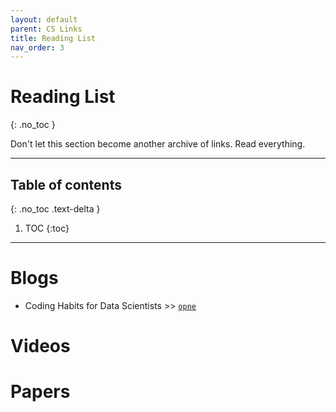 ```yaml
---
layout: default
parent: CS Links
title: Reading List
nav_order: 3
---
```


#  Reading List
{: .no_toc }

Don't let this section become another archive of links. Read everything.

---

## Table of contents
{: .no_toc .text-delta }

1. TOC
{:toc}

---

# Blogs

- Coding Habits for Data Scientists >> [`opne`](https://www.thoughtworks.com/en-us/insights/blog/coding-habits-data-scientists)

# Videos

# Papers
